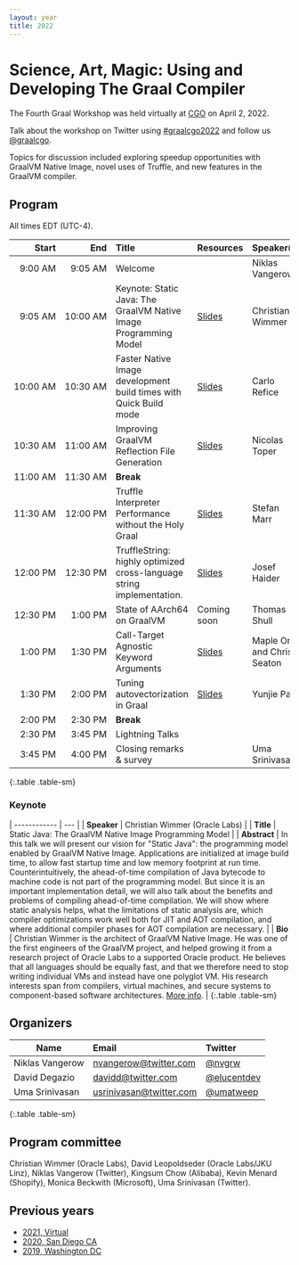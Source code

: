 ```yaml
---
layout: year
title: 2022
---
```


# Science, Art, Magic: Using and Developing The Graal Compiler

The Fourth Graal Workshop was held virtually at [CGO](https://www.cgo.org) on April 2, 2022.

Talk about the workshop on Twitter using [#graalcgo2022](https://twitter.com/search?q=%23graalcgo2022) and follow us [@graalcgo](https://twitter.com/graalcgo).

Topics for discussion included exploring speedup opportunities with GraalVM Native Image, novel uses of Truffle, and new features in the GraalVM compiler.

## Program

All times EDT (UTC-4).

| Start         | End           | Title                                                                 | Resources                                                                     | Speaker(s)                 |
| ------------: | ------------: | :-------------------------------------------------------------------- | :---------------------------------------------------------------------------- | :------------------------- |
| 9:00&nbsp;AM  | 9:05&nbsp;AM  | Welcome                                                               |                                                                               | Niklas Vangerow            |
| 9:05&nbsp;AM  | 10:00&nbsp;AM | Keynote: Static Java: The GraalVM Native Image Programming Model      | [Slides](slides/0_Native_Image_Programming_Model.pdf)                         | Christian Wimmer           |
| 10:00&nbsp;AM | 10:30&nbsp;AM | Faster Native Image development build times with Quick Build mode     | [Slides](slides/1_Quick_build_Mode.pdf)                                       | Carlo Refice               |
| 10:30&nbsp;AM | 11:00&nbsp;AM | Improving GraalVM Reflection File Generation                          | [Slides](slides/2_Improving_GraalVM_Reflection_File_Generation.pdf)           | Nicolas Toper              |
| 11:00&nbsp;AM | 11:30&nbsp;AM | **Break**                                                             |                                                                               |                            |
| 11:30&nbsp;AM | 12:00&nbsp;PM | Truffle Interpreter Performance without the Holy Graal                | [Slides](slides/3_Truffle_Interpreter_Performance_without_the_Holy_Graal.pdf) | Stefan Marr                |
| 12:00&nbsp;PM | 12:30&nbsp;PM | TruffleString: highly optimized cross-language string implementation. | [Slides](slides/4_TruffleStrings.pdf)                                         | Josef Haider               |
| 12:30&nbsp;PM | 1:00&nbsp;PM  | State of AArch64 on GraalVM                                           | Coming soon                                                                   | Thomas Shull               |
| 1:00&nbsp;PM  | 1:30&nbsp;PM  | Call-Target Agnostic Keyword Arguments                                | [Slides](slides/6_Call-Target_Agnostic_Keyword_Arguments.pdf)                 | Maple Ong and Chris Seaton |
| 1:30&nbsp;PM  | 2:00&nbsp;PM  | Tuning autovectorization in Graal                                     | [Slides](slides/7_Tuning_Autovectorization_in_Graal.pdf)                      | Yunjie Pan                 |
| 2:00&nbsp;PM  | 2:30&nbsp;PM  | **Break**                                                             |                                                                               |                            |
| 2:30&nbsp;PM  | 3:45&nbsp;PM  | Lightning Talks                                                       |                                                                               |                            |
| 3:45&nbsp;PM  | 4:00&nbsp;PM  | Closing remarks &amp; survey                                          |                                                                               | Uma Srinivasan             |
{:.table .table-sm}

### Keynote

| ------------ | --- |
| **Speaker**  | Christian Wimmer (Oracle Labs) |
| **Title**    | Static Java: The GraalVM Native Image Programming Model |
| **Abstract** | In this talk we will present our vision for "Static Java": the programming model enabled by GraalVM Native Image. Applications are initialized at image build time, to allow fast startup time and low memory footprint at run time. Counterintuitively, the ahead-of-time compilation of Java bytecode to machine code is not part of the programming model. But since it is an important implementation detail, we will also talk about the benefits and problems of compiling ahead-of-time compilation. We will show where static analysis helps, what the limitations of static analysis are, which compiler optimizations work well both for JIT and AOT compilation, and where additional compiler phases for AOT compilation are necessary. |
| **Bio**      | Christian Wimmer is the architect of GraalVM Native Image. He was one of the first engineers of the GraalVM project, and helped growing it from a research project of Oracle Labs to a supported Oracle product. He believes that all languages should be equally fast, and that we therefore need to stop writing individual VMs and instead have one polyglot VM. His research interests span from compilers, virtual machines, and secure systems to component-based software architectures. [More info](https://conf.researchr.org/profile/cgo-2022/christianwimmer). |
{:.table .table-sm}

## Organizers

| Name            | Email                                                     | Twitter                                         |
| --------------- | :-------------------------------------------------------- | :---------------------------------------------- |
| Niklas Vangerow | [nvangerow@twitter.com](mailto:nvangerow@twitter.com)     | [@nvgrw](https://twitter.com/nvgrw)             |
| David Degazio   | [davidd@twitter.com](mailto:davidd@twitter.com)           | [@elucentdev](https://twitter.com/elucentdev)   |
| Uma Srinivasan  | [usrinivasan@twitter.com](mailto:usrinivasan@twitter.com) | [@umatweep](https://twitter.com/umatweep)       |
{:.table .table-sm}

## Program committee

Christian Wimmer (Oracle Labs), David Leopoldseder (Oracle Labs/JKU Linz), Niklas Vangerow (Twitter),
Kingsum Chow (Alibaba), Kevin Menard (Shopify), Monica Beckwith (Microsoft), Uma Srinivasan (Twitter).

## Previous years

* [2021, Virtual](../2021/)
* [2020, San Diego CA](../2020/)
* [2019, Washington DC](../2019/)
